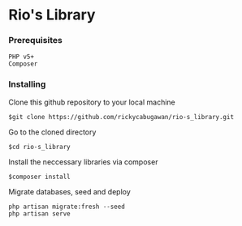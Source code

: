 # Rio's Library

### Prerequisites
```
PHP v5+
Composer
```
### Installing

Clone this github repository to your local machine
```
$git clone https://github.com/rickycabugawan/rio-s_library.git
```

Go to the cloned directory
```
$cd rio-s_library
```

Install the neccessary libraries via composer
```
$composer install
```

Migrate databases, seed and deploy
```
php artisan migrate:fresh --seed
php artisan serve
```
 

